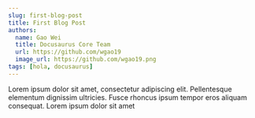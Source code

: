 ```yaml
---
slug: first-blog-post
title: First Blog Post
authors:
  name: Gao Wei
  title: Docusaurus Core Team
  url: https://github.com/wgao19
  image_url: https://github.com/wgao19.png
tags: [hola, docusaurus]
---
```


Lorem ipsum dolor sit amet, consectetur adipiscing elit. Pellentesque elementum dignissim ultricies.
Fusce rhoncus ipsum tempor eros aliquam consequat. Lorem ipsum dolor sit amet

